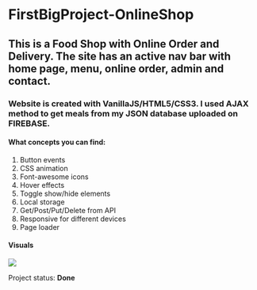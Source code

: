 # FirstBigProject-OnlineShop

## This is a Food Shop with Online Order and Delivery. The site has an active nav bar with home page, menu, online order, admin and contact.

### Website is created with VanillaJS/HTML5/CSS3. I used AJAX method to get meals from my JSON database uploaded on FIREBASE.

<div>
    <h4>What concepts you can find:</h4>
    <ol>
        <li>Button events</li>
        <li>CSS animation</li>
        <li>Font-awesome icons </li>
        <li>Hover effects</li>
        <li>Toggle show/hide elements</li>
        <li>Local storage</li>
        <li>Get/Post/Put/Delete from API</li>
        <li>Responsive for different devices</li>
        <li>Page loader</li>
    </ol>
</div>

<h4>Visuals</h4>
<img src="https://images.unsplash.com/photo-1550547660-d9450f859349?ixlib=rb-1.2.1&ixid=eyJhcHBfaWQiOjEyMDd9&auto=format&fit=crop&w=701&q=80"/>

<p>Project status: <span style="font-weight: bold;">Done<span></p>
